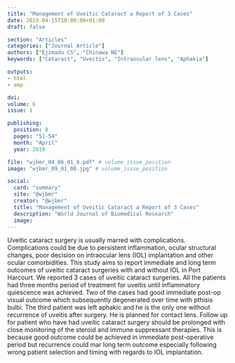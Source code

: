 ```yaml
---
title: "Management of Uveitic Cataract a Report of 3 Cases"
date: 2019-04-15T10:00:00+01:00
draft: false

section: "Articles"
categories: ["Journal Article"]
authors: ["Ejimadu CS", "Chinawa NE"]
keywords: ["Cataract", "Uveitis", "Intraocular lens", "Aphakia"]

outputs: 
- html
- amp

doi:
volume: 6
issue: 1

publishing:
  position: 8
  pages: "51-54"
  month: "April"
  year: 2019

file: "wjbmr_04_06_01_8.pdf" # volume_issue_position
image: "wjbmr_09_01_00.jpg" # volume_issue_position

social:
  card: "summary"
  site: "@wjbmr"
  creator: "@wjbmr"
  title: "Management of Uveitic Cataract a Report of 3 Cases"
  description: "World Journal of Biomedical Research"
  image:
---
```

Uveitic cataract surgery is usually marred with complications. Complications could be due to persistent
inflammation, ocular structural changes, poor decision on intraocular lens (IOL) implantation and other
ocular comorbidities. This study aims to report immediate and long term outcomes of uveitic cataract surgeries
with and without IOL in Port Harcourt. We reported 3 cases of uveitic cataract surgeries. All the patients had
three months period of treatment for uveitis until inflammatory quiescence was achieved. Two of the cases had
good immediate post-op visual outcome which subsequently degenerated over time with pthisis bulbi. The third
patient was left aphakic and he is the only one without recurrence of uveitis after surgery. He is planned for
contact lens. Follow up for patient who have had uveitic cataract surgery should be prolonged with close
monitoring of the steroid and immune suppressant therapies. This is because good outcome could be achieved
in immediate post-operative period but recurrence could mar long term outcome especially following wrong
patient selection and timing with regards to IOL implantation.
